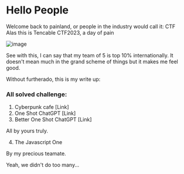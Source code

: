 # Hello People

Welcome back to painland, or people in the industry would call it: CTF
<br>
Alas this is Tencable CTF2023, a day of pain



![image](https://github.com/limxuankai/CTF/assets/95482591/1ddc2ceb-a980-4644-895c-5cb51c9e0543)

See with this, I can say that my team of 5 is top 10% internationally. It doesn't mean much in the grand scheme of things but it makes me feel good. 



Without furtherado, this is my write up: 

### All solved challenge:

1. Cyberpunk cafe [Link]
2. One Shot ChatGPT [Link]
3. Better One Shot ChatGPT [Link]

All by yours truly. 

4. The Javascript One

By my precious teamate. 

Yeah, we didn't do too many...


